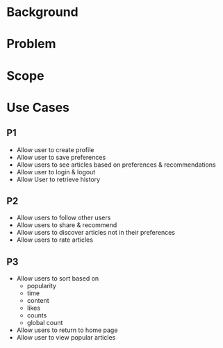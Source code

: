 # Background

# Problem

# Scope

# Use Cases

## P1

- Allow user to create profile
- Allow user to save preferences
- Allow users to see articles based on preferences & recommendations
- Allow user to login & logout
- Allow User to retrieve history

## P2

- Allow users to follow other users
- Allow users to share & recommend
- Allow users to discover articles not in their preferences
- Allow users to rate articles

## P3
- Allow users to sort based on 
  - popularity
  - time
  - content
  - likes
  - counts
  - global count
- Allow users to return to home page
- Allow user to view popular articles


